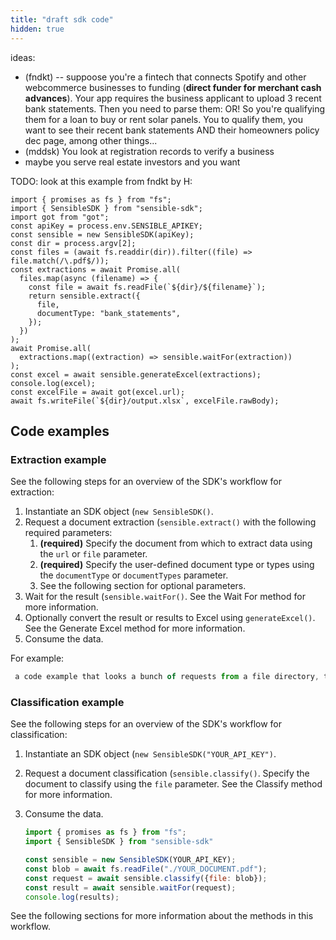 ```yaml
---
title: "draft sdk code"
hidden: true
---
```




ideas:

- (fndkt) -- suppoose you're a fintech that connects Spotify and other webcommerce businesses to funding (**direct funder for merchant cash advances**). Your app requires the business applicant to upload 3 recent bank statements. Then you need to parse them: OR! So you're qualifying them for a loan to buy or rent solar panels. You to qualify them, you want to see their recent bank statements AND their homeowners policy dec page, among other things... 
- (mddsk) You look at registration records to verify a business
- maybe you serve real estate investors and you want 

TODO: look at this example from fndkt by H:

```
import { promises as fs } from "fs";
import { SensibleSDK } from "sensible-sdk";
import got from "got";
const apiKey = process.env.SENSIBLE_APIKEY;
const sensible = new SensibleSDK(apiKey);
const dir = process.argv[2];
const files = (await fs.readdir(dir)).filter((file) => file.match(/\.pdf$/));
const extractions = await Promise.all(
  files.map(async (filename) => {
    const file = await fs.readFile(`${dir}/${filename}`);
    return sensible.extract({
      file,
      documentType: "bank_statements",
    });
  })
);
await Promise.all(
  extractions.map((extraction) => sensible.waitFor(extraction))
);
const excel = await sensible.generateExcel(extractions);
console.log(excel);
const excelFile = await got(excel.url);
await fs.writeFile(`${dir}/output.xlsx`, excelFile.rawBody);
```







## Code examples

### Extraction example

See the following steps for an overview of the SDK's workflow for extraction:

1. Instantiate an SDK object (`new SensibleSDK()`. 
2. Request a document extraction (`sensible.extract()` with the following required parameters:
   1.  **(required)** Specify the document from which to extract data using the `url` or `file` parameter. 
   2.  **(required)** Specify the user-defined document type or types using the `documentType` or `documentTypes` parameter.
   3.  See the following section for optional parameters.
3. Wait for the result (`sensible.waitFor()`. See the Wait For method for more information.
4. Optionally convert the result or results to Excel using `generateExcel()`. See the Generate Excel method for more information.
5. Consume the data.

For example:

```javascript
 a code example that looks a bunch of requests from a file directory, then compiles them into an Excel file and downloads it?
```

### Classification example

See the following steps for an overview of the SDK's workflow for classification:

1. Instantiate an SDK object (`new SensibleSDK("YOUR_API_KEY")`.

2. Request a document classification (`sensible.classify()`.  Specify the document to classify using the `file` parameter. See the Classify method for more information.

3. Consume the data.

   ```javascript
   import { promises as fs } from "fs";
   import { SensibleSDK } from "sensible-sdk"
   
   const sensible = new SensibleSDK(YOUR_API_KEY);
   const blob = await fs.readFile("./YOUR_DOCUMENT.pdf");
   const request = await sensible.classify({file: blob}); 
   const result = await sensible.waitFor(request);
   console.log(results);
   ```

   

See the following sections for more information about the methods in this workflow.
